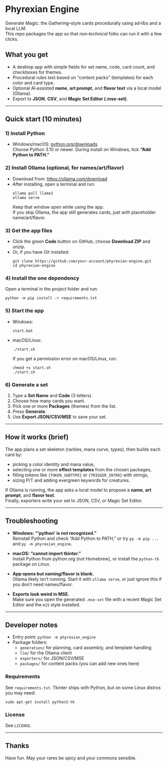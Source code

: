 # Phyrexian Engine

Generate Magic: the Gathering–style cards procedurally using ad‑libs and a local LLM.  
This repo packages the app so that *non‑technical* folks can run it with a few clicks.

## What you get

- A desktop app with simple fields for set name, code, card count, and checkboxes for themes.
- Procedural rules text based on “content packs” (templates) for each color and card type.
- Optional AI‑assisted **name**, **art prompt**, and **flavor text** via a local model (Ollama).
- Export to **JSON**, **CSV**, and **Magic Set Editor (.mse-set)**.

---

## Quick start (10 minutes)

### 1) Install Python
- Windows/macOS: [python.org/downloads](https://www.python.org/downloads/)  
  Choose Python 3.10 or newer. During install on Windows, tick **“Add Python to PATH.”**

### 2) Install Ollama (optional, for names/art/flavor)
- Download from: https://ollama.com/download
- After installing, open a terminal and run:
  ```
  ollama pull llama3
  ollama serve
  ```
  Keep that window open while using the app.  
  If you skip Ollama, the app still generates cards, just with placeholder name/art/flavor.

### 3) Get the app files
- Click the green **Code** button on GitHub, choose **Download ZIP** and unzip.
- Or, if you have Git installed:
  ```
  git clone https://github.com/your-account/phyrexian-engine.git
  cd phyrexian-engine
  ```

### 4) Install the one dependency
Open a terminal in the project folder and run:
```
python -m pip install -r requirements.txt
```

### 5) Start the app
- Windows:
  ```
  start.bat
  ```
- macOS/Linux:
  ```
  ./start.sh
  ```
  If you get a permission error on macOS/Linux, run:
  ```
  chmod +x start.sh
  ./start.sh
  ```

### 6) Generate a set
1. Type a **Set Name** and **Code** (3 letters).
2. Choose how many cards you want.
3. Pick one or more **Packages** (themes) from the list.
4. Press **Generate**.
5. Use **Export JSON/CSV/MSE** to save your set.

---

## How it works (brief)

The app plans a set skeleton (rarities, mana curve, types), then builds each card by:
- picking a color identity and mana value,
- selecting one or more **effect templates** from the chosen packages,
- filling tokens like `{TOKEN_SUBTYPE}` or `{TRIGGER_INTRO}` with strings,
- sizing P/T and adding evergreen keywords for creatures.

If Ollama is running, the app asks a local model to propose a **name**, **art prompt**, and **flavor text**.  
Finally, exporters write your set to JSON, CSV, or Magic Set Editor.

---

## Troubleshooting

- **Windows: “‘python’ is not recognized.”**  
  Reinstall Python and check “Add Python to PATH,” or try `py -m pip ...` and `py -m phyrexian_engine`.

- **macOS: “cannot import tkinter.”**  
  Install Python from python.org (not Homebrew), or install the `python-tk` package on Linux.

- **App opens but naming/flavor is blank.**  
  Ollama likely isn’t running. Start it with `ollama serve`, or just ignore this if you don’t need names/flavor.

- **Exports look weird in MSE.**  
  Make sure you open the generated `.mse-set` file with a recent Magic Set Editor and the `m15` style installed.

---

## Developer notes

- Entry point: `python -m phyrexian_engine`
- Package folders:
  - `generation/` for planning, card assembly, and template handling
  - `llm/` for the Ollama client
  - `exporters/` for JSON/CSV/MSE
  - `packages/` for content packs (you can add new ones here)

### Requirements
See `requirements.txt`. Tkinter ships with Python, but on some Linux distros you may need:
```
sudo apt-get install python3-tk
```

### License
See `LICENSE`. 

---

## Thanks
Have fun. May your rares be spicy and your commons sensible.
